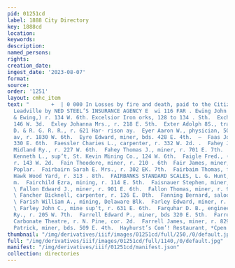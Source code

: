 ```yaml
---
pid: 01251cd
label: 1888 City Directory
key: 1888cd
location: 
keywords: 
description: 
named_persons: 
rights: 
creation_date: 
ingest_date: '2023-08-07'
format: 
source: 
order: '1251'
layout: cmhc_item
text: "       +  | 0 000 In Losses by fire and death, paid to the Citizens of 5 )
  Leadville by NED STEEL’S INSURANCE AGENCY E  wi 116 FAR . Ewing John A., (Rucker
  & Ewing,) r. 134 W. 6th. Excelsior Iron orks, 128 to 134 . Sth.  Exchange Hotel,
  146 W. 3d.  Exley Johanna Mrs., r. 218 E. 5th.  Exter Adolph 8S., train dispatcher,
  D. & R. G. R. R., r. 621 Har- rison ay.  Eyer Aaron W., physician, 500 Harrison
  av, r. 1830 W. 6th.  Eyre Edward, miner, bds. 428 E. 4th.  —  Faas John C., tailor,
  330 E. 6th.  Faessler Charies L., carpenter, r. 332 W. 2d. .  Fahey James, engineer,
  Midland Ry., r. 227 W. 6th.  Fahey Thomas J., miner, r. 701 E. 7th.  Fahnestock
  Kenneth L., sup’t, St. Kevin Mining Co., 124 W. 6th.  Faigle Fred., (Miller & Faigle,)
  r. 143 W. 2d.  Fain Theodore, miner, r. 210 . 6th  Fair James, miner, r. 312 N.
  Poplar.  Fairbairn Sarah E. Mrs., r. 302 EK. 7th.  Fairbaim Thomas, foreman, Black
  Hawk Wood Yard, r. 313 . 8th.  FAIRBANKS STANDARD SCALES, L. G. Hunt, agt, 324 W.
  m.  Fairchild Ezra, mining, r. 114 E. 5th.  Faisnauer Stephen, miner, r. 118 Oak.
  \ Fallon Edward J., miner, r. 901 E. 6th.  Fallon Thomas, miner, r. 901 E. 6th.
  \ Fancher Bicknell, carpenter, r. 126 E. 8th.  Fanning Bernard, saloon, 423 E. 4th.
  \ Farish William A., mining, Delaware Blk.  Farley Edward, miner, r. 517 E. 6th.
  \ Farley John C., mine sup’t, r. 631 E. 6th.  Farquhar D. B., engineer, Midland
  Ry., r. 205 W. 7th.  Farrell Edward P., miner, bds 320 E. 5th.  Farrell James, barkpr,
  Carbonate Theatre, r. N. Pine, cor. 2d.  Farrell James, miner, r. 829 BE. 5th.  Farrell
  Patrick, miner, bds. 509 E. 4th.  Hayhurst’s Com’! Restaurant, *Cpen'day'sad mise.” "
thumbnail: "/img/derivatives/iiif/images/01251cd/full/250,/0/default.jpg"
full: "/img/derivatives/iiif/images/01251cd/full/1140,/0/default.jpg"
manifest: "/img/derivatives/iiif/01251cd/manifest.json"
collection: directories
---
```

